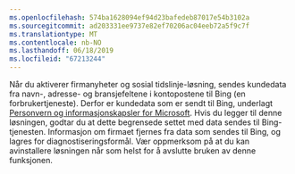```yaml
---
ms.openlocfilehash: 574ba1628094ef94d23bafedeb87017e54b3102a
ms.sourcegitcommit: ad203331ee9737e82ef70206ac04eeb72a5f9c7f
ms.translationtype: MT
ms.contentlocale: nb-NO
ms.lasthandoff: 06/18/2019
ms.locfileid: "67213244"
---
```

Når du aktiverer firmanyheter og sosial tidslinje-løsning, sendes kundedata fra navn-, adresse- og bransjefeltene i kontopostene til Bing (en forbrukertjeneste). Derfor er kundedata som er sendt til Bing, underlagt [Personvern og informasjonskapsler for Microsoft](http://go.microsoft.com/fwlink/p/?LinkID=521839). Hvis du legger til denne løsningen, godtar du at dette begrensede settet med data sendes til Bing-tjenesten. Informasjon om firmaet fjernes fra data som sendes til Bing, og lagres for diagnostiseringsformål. Vær oppmerksom på at du kan avinstallere løsningen når som helst for å avslutte bruken av denne funksjonen.